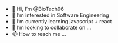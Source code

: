 - 👋 Hi, I’m @BioTech96
- 👀 I’m interested in Software Engineering
- 🌱 I’m currently learning javascript + react
- 💞️ I’m looking to collaborate on ...
- 📫 How to reach me ...

<!---
BioTech96/BioTech96 is a ✨ special ✨ repository because its `README.md` (this file) appears on your GitHub profile.
You can click the Preview link to take a look at your changes.
--->
